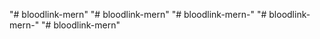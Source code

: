 "# bloodlink-mern" 
"# bloodlink-mern" 
"# bloodlink-mern-" 
"# bloodlink-mern-" 
"# bloodlink-mern" 
